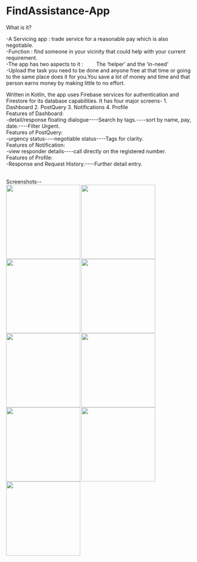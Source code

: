 # FindAssistance-App
What is it?

-A Servicing app  : trade service for a reasonable pay which is also negotiable. <br/>
-Function : find someone in your vicinity that could help with your current requirement. <br/>
-The app has two aspects to it : 
              &nbsp;  &nbsp;  &nbsp; &nbsp;                 The ‘helper’ and the ‘in-need’<br/>
-Upload the task you need to be done and anyone free at that time or going to the same place does it for you.You save a lot of money and time and that person earns money by making little to no effort.<br/>

Written in Kotlin, the app uses Firebase services for authentication and Firestore for its database capabilities.
It has four major screens- 1. Dashboard
                           2. PostQuery
                           3. Notifications
                           4. Profile
<br/>Features of Dashboard:<br/>
-detail/response floating dialogue----Search by tags.----sort by name, pay, date.----Filter Urgent.
<br/>Features of PostQuery:<br/>
-urgency status----negotiable status----Tags for clarity.
<br/>Features of Notification:<br/>
-view responder details----call directly on the registered number.
<br/>Features of Profile:<br/>
-Response and Request History.----Further detail entry.


<br/>Screenshots--<br/>
<img align="left" src="https://user-images.githubusercontent.com/45590326/109281866-d7491e00-7842-11eb-97e1-a9c3f75d3a14.jpeg" width="200">
<img align="left" src="https://user-images.githubusercontent.com/45590326/109281887-dadca500-7842-11eb-9ccc-8dd04a30d9a9.jpeg" width="200">
<img align="left" src="https://user-images.githubusercontent.com/45590326/109281897-dca66880-7842-11eb-9c75-a75d5a296877.jpeg" width="200">
<img align="left" src="https://user-images.githubusercontent.com/45590326/109281908-e203b300-7842-11eb-85b2-97bbc7a93441.jpeg" width="200">
<img align="left" src="https://user-images.githubusercontent.com/45590326/109282184-327b1080-7843-11eb-943d-82f02c3df773.jpg" width="200">

<img align="left" src="https://user-images.githubusercontent.com/45590326/109285512-314be280-7847-11eb-96ed-b30c567add8c.jpg" width="200">

<img align="left" src="https://user-images.githubusercontent.com/45590326/109282223-4161c300-7843-11eb-88af-b07a6542449a.jpg" width="200">
<img align="left" src="https://user-images.githubusercontent.com/45590326/109282154-2b540280-7843-11eb-8103-62c64c83675a.jpg" width="200">
<img align="left" src="https://user-images.githubusercontent.com/45590326/109282172-3018b680-7843-11eb-89f8-b18808a1baa9.jpg" width="200">


